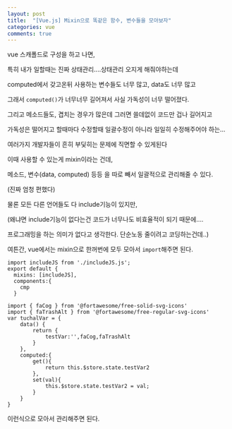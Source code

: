 ```yaml
---
layout: post
title:  "[Vue.js] Mixin으로 똑같은 함수, 변수들을 모아보자"
categories: vue 
comments: true
---
```






vue 스캐폴드로 구성을 하고 나면, 

특히 내가 일할때는 진짜 상태관리....상태관리 오지게 해줘야하는데

computed에서 갖고온뒤 사용하는 변수들도 너무 많고, data도 너무 많고

그래서 `computed()`가 너무너무 길어져서 사실 가독성이 너무 떨어졌다.

그리고 메소드들도, 겹치는 경우가 많은데 그러면 쓸데없이 코드만 겁나 길어지고

가독성은 떨어지고 할때마다 수정할때 일괄수정이 아니라 일일히 수정해주어야 하는... 

여러가지 개발자들이 흔히 부딫히는 문제에 직면할 수 있게된다



이때 사용할 수 있는게 mixin이라는 건데,

메소드, 변수(data, computed) 등등 을 따로 빼서 일괄적으로 관리해줄 수 있다.

(진짜 엄청 편했다)



물론 모든 다른 언어들도 다 include기능이 있지만, 

(왜냐면 include기능이 없다는건 코드가 너무나도 비효율적이 되기 때문에.... 

프로그래밍을 하는 의미가 없다고 생각한다. 단순노동 줄이려고 코딩하는건데..)



여튼간, vue에서는 mixin으로 한꺼번에 모두 모아서 `import`해주면 된다.

~~~vue
import includeJS from './includeJS.js';
export default {
  mixins: [includeJS],
  components:{
  	cmp
  }
~~~



~~~vue
import { faCog } from '@fortawesome/free-solid-svg-icons'
import { faTrashAlt } from '@fortawesome/free-regular-svg-icons'
var tuchalVar = { 
	data() { 
	    return {
	    	testVar:'',faCog,faTrashAlt
	    }
	},
	computed:{
		get(){
			return this.$store.state.testVar2		
		},
		set(val){
			this.$store.state.testVar2 = val;
		}
	}
}
~~~





이런식으로 모아서 관리해주면 된다.


